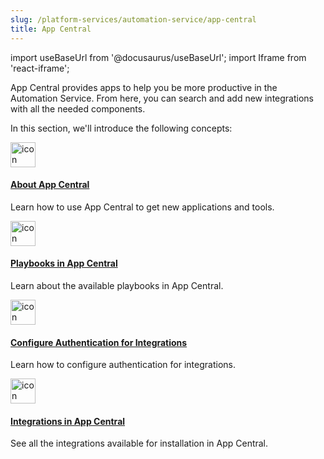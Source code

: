 ```yaml
---
slug: /platform-services/automation-service/app-central
title: App Central
---
```



import useBaseUrl from '@docusaurus/useBaseUrl';
import Iframe from 'react-iframe';

App Central provides apps to help you be more productive in the Automation Service. From here, you can search and add new integrations with all the needed components. 

In this section, we'll introduce the following concepts:

<div className="box-wrapper" >
<div className="box smallbox card">
  <div className="container">
  <a href={useBaseUrl('docs/platform-services/automation-service/automation-service-app-central/')}><img src={useBaseUrl('img/icons/security/siem-challenges.png')} alt="icon" width="40"/><h4>About App Central</h4></a>
  <p>Learn how to use App Central to get new applications and tools.</p>
  </div>
</div>
<div className="box smallbox card">
  <div className="container">
  <a href={useBaseUrl('docs/platform-services/automation-service/playbooks-in-app-central/')}><img src={useBaseUrl('img/icons/security/siem-challenges.png')} alt="icon" width="40"/><h4>Playbooks in App Central</h4></a>
  <p>Learn about the available playbooks in App Central.</p>
  </div>
</div>
<div className="box smallbox card">
  <div className="container">
  <a href={useBaseUrl('docs/platform-services/automation-service/configure-authentication-for-integrations/')}><img src={useBaseUrl('img/icons/security/siem-challenges.png')} alt="icon" width="40"/><h4>Configure Authentication for Integrations</h4></a>
  <p>Learn how to configure authentication for integrations.</p>
  </div>
</div>
<div className="box smallbox card">
  <div className="container">
  <a href={useBaseUrl('docs/platform-services/automation-service/app-central/integrations/')}><img src={useBaseUrl('img/icons/security/siem-challenges.png')} alt="icon" width="40"/><h4>Integrations in App Central</h4></a>
  <p>See all the integrations available for installation in App Central.</p>
  </div>
</div>
</div>
